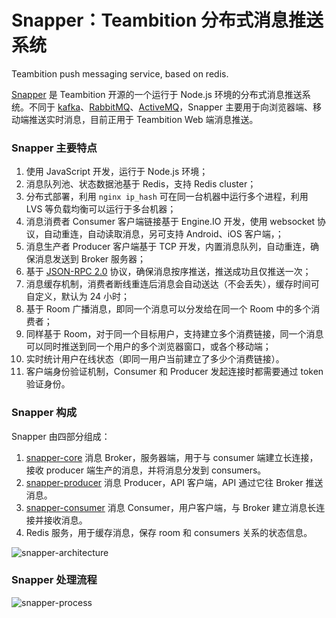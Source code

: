 Snapper：Teambition 分布式消息推送系统
====
Teambition push messaging service, based on redis.

[Snapper](https://github.com/teambition/snapper-core) 是 Teambition 开源的一个运行于 Node.js 环境的分布式消息推送系统。不同于 [kafka](https://github.com/apache/kafka)、[RabbitMQ](https://github.com/rabbitmq/rabbitmq-server)、[ActiveMQ](https://github.com/apache/activemq)，Snapper 主要用于向浏览器端、移动端推送实时消息，目前正用于 Teambition Web 端消息推送。

### Snapper 主要特点

1. 使用 JavaScript 开发，运行于 Node.js 环境；
2. 消息队列池、状态数据池基于 Redis，支持 Redis cluster；
3. 分布式部署，利用 `nginx ip_hash` 可在同一台机器中运行多个进程，利用 LVS 等负载均衡可以运行于多台机器；
4. 消息消费者 Consumer 客户端链接基于 Engine.IO 开发，使用 websocket 协议，自动重连，自动读取消息，另可支持 Android、iOS 客户端，；
5. 消息生产者 Producer 客户端基于 TCP 开发，内置消息队列，自动重连，确保消息发送到 Broker 服务器；
6. 基于 [JSON-RPC 2.0](http://jsonrpc.org/specification) 协议，确保消息按序推送，推送成功且仅推送一次；
7. 消息缓存机制，消费者断线重连后消息会自动送达（不会丢失），缓存时间可自定义，默认为 24 小时；
8. 基于 Room 广播消息，即同一个消息可以分发给在同一个 Room 中的多个消费者；
9. 同样基于 Room，对于同一个目标用户，支持建立多个消费链接，同一个消息可以同时推送到同一个用户的多个浏览器窗口，或各个移动端；
10. 实时统计用户在线状态（即同一用户当前建立了多少个消费链接）。
11. 客户端身份验证机制，Consumer 和 Producer 发起连接时都需要通过 token 验证身份。

### Snapper 构成

Snapper 由四部分组成：

1. [snapper-core](https://github.com/teambition/snapper-core) 消息 Broker，服务器端，用于与 consumer 端建立长连接，接收 producer 端生产的消息，并将消息分发到 consumers。
2. [snapper-producer](https://github.com/teambition/snapper-producer) 消息 Producer，API 客户端，API 通过它往 Broker 推送消息。
3. [snapper-consumer](https://github.com/teambition/snapper-consumer) 消息 Consumer，用户客户端，与 Broker 建立消息长连接并接收消息。
4. Redis 服务，用于缓存消息，保存 room 和 consumers 关系的状态信息。

![snapper-architecture](https://raw.githubusercontent.com/teambition/snapper-core/master/docs/architecture.png)

### Snapper 处理流程

![snapper-process](https://raw.githubusercontent.com/teambition/snapper-core/master/docs/process.png)
